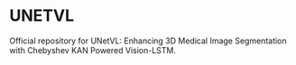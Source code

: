# UNETVL
Official repository for UNetVL: Enhancing 3D Medical Image Segmentation with Chebyshev KAN Powered Vision-LSTM.
